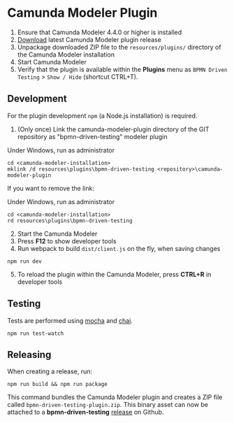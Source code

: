 # Camunda Modeler Plugin

1. Ensure that Camunda Modeler 4.4.0 or higher is installed
2. [Download](https://github.com/camunda-community-hub/bpmn-driven-testing/releases/latest/download/bpmn-driven-testing-plugin.zip) latest Camunda Modeler plugin release
3. Unpackage downloaded ZIP file to the `resources/plugins/` directory of the Camunda Modeler installation
4. Start Camunda Modeler
5. Verify that the plugin is available within the **Plugins** menu as `BPMN Driven Testing` > `Show / Hide` (shortcut CTRL+T).

## Development
For the plugin development `npm` (a Node.js installation) is required.

1. (Only once) Link the camunda-modeler-plugin directory of the GIT repository as "bpmn-driven-testing" modeler plugin

Under Windows, run as administrator

```
cd <camunda-modeler-installation>
mklink /d resources\plugins\bpmn-driven-testing <repository>\camunda-modeler-plugin
```

If you want to remove the link:

Under Windows, run as administrator

```
cd <camunda-modeler-installation>
rd resources\plugins\bpmn-driven-testing
```

2. Start the Camunda Modeler
3. Press **F12** to show developer tools
4. Run webpack to build `dist/client.js` on the fly, when saving changes

```
npm run dev
```

5. To reload the plugin within the Camunda Modeler, press **CTRL+R** in developer tools

## Testing
Tests are performed using [mocha](https://mochajs.org/) and [chai](https://www.chaijs.com/).

```
npm run test-watch
```

## Releasing
When creating a release, run:

```
npm run build && npm run package
```

This command bundles the Camunda Modeler plugin and creates a ZIP file called `bpmn-driven-testing-plugin.zip`.
This binary asset can now be attached to a **bpmn-driven-testing** [release](https://github.com/camunda-community-hub/bpmn-driven-testing/releases) on Github.
